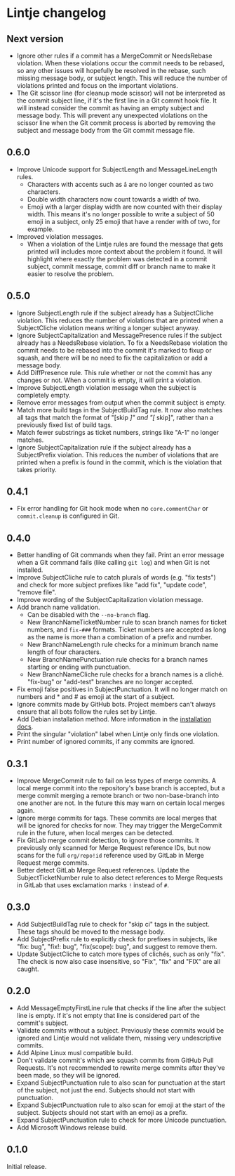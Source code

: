 # Lintje changelog

## Next version

- Ignore other rules if a commit has a MergeCommit or NeedsRebase violation.
  When these violations occur the commit needs to be rebased, so any other
  issues will hopefully be resolved in the rebase, such missing message body,
  or subject length. This will reduce the number of violations printed and
  focus on the important violations.
- The Git scissor line (for cleanup mode scissor) will not be interpreted as
  the commit subject line, if it's the first line in a Git commit hook file. It
  will instead consider the commit as having an empty subject and message body.
  This will prevent any unexpected violations on the scissor line when the Git
  commit process is aborted by removing the subject and message body from the
  Git commit message file.

## 0.6.0

- Improve Unicode support for SubjectLength and MessageLineLength rules.
    - Characters with accents such as `a̐` are no longer counted as two
      characters.
    - Double width characters now count towards a width of two.
    - Emoji with a larger display width are now counted with
      their display width. This means it's no longer possible to write a
      subject of 50 emoji in a subject, only 25 emoji that have a render with
      of two, for example.
- Improved violation messages.
    - When a violation of the Lintje rules are found the message that gets
      printed will includes more context about the problem it found. It will
      highlight where exactly the problem was detected in a commit subject,
      commit message, commit diff or branch name to make it easier to resolve
      the problem.

## 0.5.0

- Ignore SubjectLength rule if the subject already has a SubjectCliche
  violation. This reduces the number of violations that are printed when a
  SubjectCliche violation means writing a longer subject anyway.
- Ignore SubjectCapitalization and MessagePresence rules if the subject already
  has a NeedsRebase violation. To fix a NeedsRebase violation the commit needs
  to be rebased into the commit it's marked to fixup or squash, and there will
  be no need to fix the capitalization or add a message body.
- Add DiffPresence rule. This rule whether or not the commit has any changes or
  not. When a commit is empty, it will print a violation.
- Improve SubjectLength violation message when the subject is completely empty.
- Remove error messages from output when the commit subject is empty.
- Match more build tags in the SubjectBuildTag rule. It now also matches all
  tags that match the format of "[skip *]" and "[* skip]", rather than a
  previously fixed list of build tags.
- Match fewer substrings as ticket numbers, strings like "A-1" no longer
  matches.
- Ignore SubjectCapitalization rule if the subject already has a SubjectPrefix
  violation. This reduces the number of violations that are printed when a
  prefix is found in the commit, which is the violation that takes priority.

## 0.4.1

- Fix error handling for Git hook mode when no `core.commentChar` or
  `commit.cleanup` is configured in Git.

## 0.4.0

- Better handling of Git commands when they fail. Print an error message when a
  Git command fails (like calling `git log`) and when Git is not
  installed.
- Improve SubjectCliche rule to catch plurals of words (e.g. "fix tests") and
  check for more subject prefixes like "add fix", "update code", "remove file".
- Improve wording of the SubjectCapitalization violation message.
- Add branch name validation.
    - Can be disabled with the `--no-branch` flag.
    - New BranchNameTicketNumber rule to scan branch names for ticket numbers,
      and `fix-###` formats. Ticket numbers are accepted as long as the name is
      more than a combination of a prefix and number.
    - New BranchNameLength rule checks for a minimum branch name length of four
      characters.
    - New BranchNamePunctuation rule checks for a branch names starting or
      ending with punctuation.
    - New BranchNameCliche rule checks for a branch names is a cliché.
      "fix-bug" or "add-test" branches are no longer accepted.
- Fix emoji false positives in SubjectPunctuation. It will no longer match on
  numbers and * and # as emoji at the start of a subject.
- Ignore commits made by GitHub bots. Project members can't always ensure that
  all bots follow the rules set by Lintje.
- Add Debian installation method. More information in the
  [installation docs](doc/installation.md).
- Print the singular "violation" label when Lintje only finds one violation.
- Print number of ignored commits, if any commits are ignored.

## 0.3.1

- Improve MergeCommit rule to fail on less types of merge commits. A local
  merge commit into the repository's base branch is accepted, but a merge
  commit merging a remote branch or two non-base-branch into one another are
  not. In the future this may warn on certain local merges again.
- Ignore merge commits for tags. These commits are local merges that will be
  ignored for checks for now. They may trigger the MergeCommit rule in the
  future, when local merges can be detected.
- Fix GitLab merge commit detection, to ignore those commits. It previously
  only scanned for Merge Request reference IDs, but now scans for the full
  `org/repo!id` reference used by GitLab in Merge Request merge commits.
- Better detect GitLab Merge Request references. Update the SubjectTicketNumber
  rule to also detect references to Merge Requests in GitLab that uses
  exclamation marks `!` instead of `#`.

## 0.3.0

- Add SubjectBuildTag rule to check for "skip ci" tags in the subject. These
  tags should be moved to the message body.
- Add SubjectPrefix rule to explicitly check for prefixes in subjects, like
  "fix: bug", "fix!: bug", "fix(scope): bug", and suggest to remove them.
- Update SubjectCliche to catch more types of clichés, such as only "fix". The
  check is now also case insensitive, so "Fix", "fix" and "FIX" are all caught.

## 0.2.0

- Add MessageEmptyFirstLine rule that checks if the line after the subject line
  is empty. If it's not empty that line is considered part of the commit's
  subject.
- Validate commits without a subject. Previously these commits would be ignored
  and Lintje would not validate them, missing very undescriptive commits.
- Add Alpine Linux musl compatible build.
- Don't validate commit's which are squash commits from GitHub Pull Requests.
  It's not recommended to rewrite merge commits after they've been made, so
  they will be ignored.
- Expand SubjectPunctuation rule to also scan for punctuation at the start of
  the subject, not just the end. Subjects should not start with punctuation.
- Expand SubjectPunctuation rule to also scan for emoji at the start of
  the subject. Subjects should not start with an emoji as a prefix.
- Expand SubjectPunctuation rule to check for more Unicode punctuation.
- Add Microsoft Windows release build.

## 0.1.0

Initial release.
